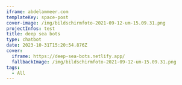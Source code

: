 ```yaml
---
iframe: abdelammeer.com
templateKey: space-post
cover-image: /img/bildschirmfoto-2021-09-12-um-15.09.31.png
projectInfos: test
title: deep sea bots
type: chatbot
date: 2023-10-31T15:20:54.876Z
cover:
  iframe: https://deep-sea-bots.netlify.app/
  fallbackImage: /img/bildschirmfoto-2021-09-12-um-15.09.31.png
tags:
  - All
---
```

